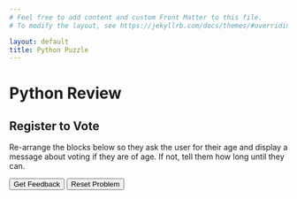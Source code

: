 ```yaml
---
# Feel free to add content and custom Front Matter to this file.
# To modify the layout, see https://jekyllrb.com/docs/themes/#overriding-theme-defaults

layout: default
title: Python Puzzle
---
```

# Python Review

## Register to Vote
Re-arrange the blocks below so they ask the user for their age and display a message about voting if they are of age. If not, tell them how long until they can.

<div id="register-to-vote-sortableTrash" class="sortable-code"></div> 
<div id="register-to-vote-sortable" class="sortable-code"></div> 
<div style="clear:both;"></div> 
<p> 
    <input id="register-to-vote-feedbackLink" value="Get Feedback" type="button" /> 
    <input id="register-to-vote-newInstanceLink" value="Reset Problem" type="button" /> 
</p> 
<script type="text/javascript"> 
(function(){
  var initial = "age = int(input('How old are you?'))\n" +
    "if age > = 18:\n" +
    "	print('Register to vote.')\n" +
    "else:\n" +
    "	age = 18 - age\n" +
    "	print('You have to wait', age, 'years')\n" +
    "age = input('How old are you?') #distractor\n" +
    "elif: #distractor\n" +
    "print('age') #distractor\n" +
    "print('You have to wait age years') #distractor\n" +
    "else age < 18: #distractor";
  var parsonsPuzzle = new ParsonsWidget({
    "sortableId": "register-to-vote-sortable",
    "max_wrong_lines": 3,
    "grader": ParsonsWidget._graders.LineBasedGrader,
    "exec_limit": 2500,
    "can_indent": true,
    "x_indent": 50,
    "lang": "en",
    "trashId": "register-to-vote-sortableTrash"
  });
  parsonsPuzzle.init(initial);
  parsonsPuzzle.shuffleLines();
  $("#register-to-vote-newInstanceLink").click(function(event){ 
      event.preventDefault(); 
      parsonsPuzzle.shuffleLines(); 
  }); 
  $("#register-to-vote-feedbackLink").click(function(event){ 
      event.preventDefault(); 
      parsonsPuzzle.getFeedback(); 
  }); 
})(); 
</script>
